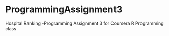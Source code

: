 # ProgrammingAssignment3
Hospital Ranking -Programming Assignment 3 for Coursera R Programming class
